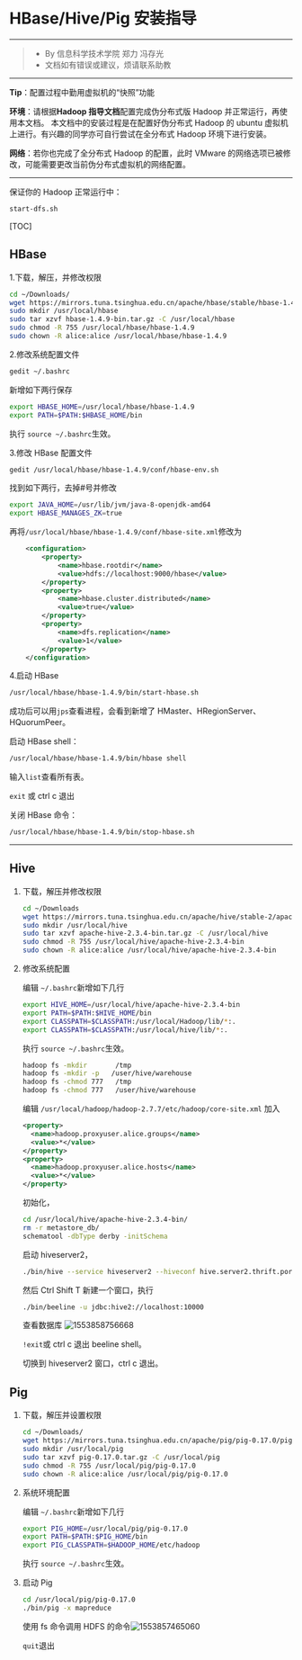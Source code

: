 # HBase/Hive/Pig 安装指导

---

> - By 信息科学技术学院 郑力 冯存光
> - 文档如有错误或建议，烦请联系助教

---

**Tip**：配置过程中勤用虚拟机的“快照”功能

**环境**：请根据**Hadoop 指导文档**配置完成伪分布式版 Hadoop 并正常运行，再使用本文档。 本文档中的安装过程是在配置好伪分布式 Hadoop 的 ubuntu 虚拟机上进行。有兴趣的同学亦可自行尝试在全分布式 Hadoop 环境下进行安装。

**网络**：若你也完成了全分布式 Hadoop 的配置，此时 VMware 的网络选项已被修改，可能需要更改当前伪分布式虚拟机的网络配置。

---

保证你的 Hadoop 正常运行中：

```sh
start-dfs.sh
```

[TOC]

## **HBase**

1.下载，解压，并修改权限

```sh
cd ~/Downloads/
wget https://mirrors.tuna.tsinghua.edu.cn/apache/hbase/stable/hbase-1.4.9-bin.tar.gz
sudo mkdir /usr/local/hbase
sudo tar xzvf hbase-1.4.9-bin.tar.gz -C /usr/local/hbase
sudo chmod -R 755 /usr/local/hbase/hbase-1.4.9
sudo chown -R alice:alice /usr/local/hbase/hbase-1.4.9
```

2.修改系统配置文件

```sh
gedit ~/.bashrc
```

新增如下两行保存

```sh
export HBASE_HOME=/usr/local/hbase/hbase-1.4.9
export PATH=$PATH:$HBASE_HOME/bin
```

执行 `source ~/.bashrc`生效。

3.修改 HBase 配置文件

```sh
gedit /usr/local/hbase/hbase-1.4.9/conf/hbase-env.sh
```

找到如下两行，去掉#号并修改

```sh
export JAVA_HOME=/usr/lib/jvm/java-8-openjdk-amd64
export HBASE_MANAGES_ZK=true
```

再将`/usr/local/hbase/hbase-1.4.9/conf/hbase-site.xml`修改为

```xml
    <configuration>
        <property>
            <name>hbase.rootdir</name>
            <value>hdfs://localhost:9000/hbase</value>
        </property>
        <property>
            <name>hbase.cluster.distributed</name>
            <value>true</value>
        </property>
        <property>
            <name>dfs.replication</name>
            <value>1</value>
        </property>
    </configuration>
```

4.启动 HBase

```sh
/usr/local/hbase/hbase-1.4.9/bin/start-hbase.sh
```

成功后可以用`jps`查看进程，会看到新增了 HMaster、HRegionServer、HQuorumPeer。

启动 HBase shell：

```sh
/usr/local/hbase/hbase-1.4.9/bin/hbase shell
```

输入`list`查看所有表。

`exit` 或 ctrl c 退出

关闭 HBase 命令：

```sh
/usr/local/hbase/hbase-1.4.9/bin/stop-hbase.sh
```

---

## **Hive**

1. 下载，解压并修改权限

   ```sh
   cd ~/Downloads
   wget https://mirrors.tuna.tsinghua.edu.cn/apache/hive/stable-2/apache-hive-2.3.4-bin.tar.gz
   sudo mkdir /usr/local/hive
   sudo tar xzvf apache-hive-2.3.4-bin.tar.gz -C /usr/local/hive
   sudo chmod -R 755 /usr/local/hive/apache-hive-2.3.4-bin
   sudo chown -R alice:alice /usr/local/hive/apache-hive-2.3.4-bin
   ```

2. 修改系统配置

   编辑 `~/.bashrc`新增如下几行

   ```sh
   export HIVE_HOME=/usr/local/hive/apache-hive-2.3.4-bin
   export PATH=$PATH:$HIVE_HOME/bin
   export CLASSPATH=$CLASSPATH:/usr/local/Hadoop/lib/*:.
   export CLASSPATH=$CLASSPATH:/usr/local/hive/lib/*:.
   ```

   执行 `source ~/.bashrc`生效。

   ```sh
   hadoop fs -mkdir       /tmp
   hadoop fs -mkdir -p   /user/hive/warehouse
   hadoop fs -chmod 777   /tmp
   hadoop fs -chmod 777   /user/hive/warehouse
   ```

   编辑 `/usr/local/hadoop/hadoop-2.7.7/etc/hadoop/core-site.xml` 加入

   ```xml
   <property>
     <name>hadoop.proxyuser.alice.groups</name>
     <value>*</value>
   </property>
   <property>
     <name>hadoop.proxyuser.alice.hosts</name>
     <value>*</value>
   </property>
   ```

   初始化，

   ```sh
   cd /usr/local/hive/apache-hive-2.3.4-bin/
   rm -r metastore_db/
   schematool -dbType derby -initSchema
   ```

   启动 hiveserver2，

   ```sh
   ./bin/hive --service hiveserver2 --hiveconf hive.server2.thrift.port=10000 --hiveconf hive.root.logger=INFO,console
   ```

   然后 Ctrl Shift T 新建一个窗口，执行

   ```sh
   ./bin/beeline -u jdbc:hive2://localhost:10000
   ```

   查看数据库 ![1553858756668](assets/1553858756668.png)

   `!exit`或 ctrl c 退出 beeline shell。

   切换到 hiveserver2 窗口，ctrl c 退出。

## **Pig**

1. 下载，解压并设置权限

   ```sh
   cd ~/Downloads/
   wget https://mirrors.tuna.tsinghua.edu.cn/apache/pig/pig-0.17.0/pig-0.17.0.tar.gz
   sudo mkdir /usr/local/pig
   sudo tar xzvf pig-0.17.0.tar.gz -C /usr/local/pig
   sudo chmod -R 755 /usr/local/pig/pig-0.17.0
   sudo chown -R alice:alice /usr/local/pig/pig-0.17.0
   ```

2. 系统环境配置

   编辑 `~/.bashrc`新增如下几行

   ```sh
   export PIG_HOME=/usr/local/pig/pig-0.17.0
   export PATH=$PATH:$PIG_HOME/bin
   export PIG_CLASSPATH=$HADOOP_HOME/etc/hadoop
   ```

   执行 `source ~/.bashrc`生效。

3. 启动 Pig

   ```sh
   cd /usr/local/pig/pig-0.17.0
   ./bin/pig -x mapreduce
   ```

   使用 fs 命令调用 HDFS 的命令![1553857465060](assets/1553857465060.png)

   `quit`退出
